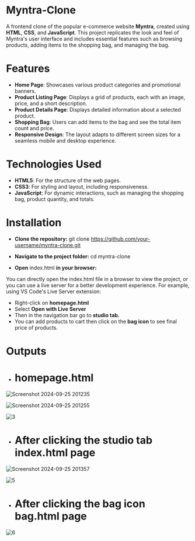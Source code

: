 # Myntra-Clone
A frontend clone of the popular e-commerce website **Myntra**, created using **HTML**, **CSS**, and **JavaScript**. This project replicates the look and feel of Myntra's user interface and includes essential features such as browsing products, adding items to the shopping bag, and managing the bag.

# Features
+ **Home Page**: Showcases various product categories and promotional banners.
+ **Product Listing Page**: Displays a grid of products, each with an image, price, and a short description.
+ **Product Details Page**: Displays detailed information about a selected product.
+ **Shopping Bag**: Users can add items to the bag and see the total item count and price.
+ **Responsive Design**: The layout adapts to different screen sizes for a seamless mobile and desktop experience.

# Technologies Used
+ **HTML5**: For the structure of the web pages.
+ **CSS3**: For styling and layout, including responsiveness.
+ **JavaScript**: For dynamic interactions, such as managing the shopping bag, product quantity, and totals.
  
# Installation
+ **Clone the repository:**
git clone https://github.com/your-username/myntra-clone.git

+ **Navigate to the project folder:**
cd myntra-clone

+ **Open** index.html **in your browser:**

You can directly open the index.html file in a browser to view the project, or you can use a live server for a better development experience. For example, using VS Code's Live Server extension:

+ Right-click on **homepage.html**
+ Select **Open with Live Server**
+ Then in the navigation bar go to **studio tab.**
+ You can add products to cart then click on the **bag icon** to see final price of products.

# Outputs

+ # homepage.html
  
![Screenshot 2024-09-25 201235](https://github.com/user-attachments/assets/b76e9026-b0a0-4e63-ada3-2260774df42c)


  
![Screenshot 2024-09-25 201255](https://github.com/user-attachments/assets/85f9afc7-6b5a-4c27-a030-3e667ce44bf3)


![3](https://github.com/user-attachments/assets/7bccb3c9-116c-43ba-9e52-3932dc09ad6a)


+ # After clicking the studio tab index.html page
  
![Screenshot 2024-09-25 201357](https://github.com/user-attachments/assets/7d3e91a1-cebb-4c4e-9ff9-92f26e8a3cdd)


![5](https://github.com/user-attachments/assets/b57dcba3-0ba6-4d01-bc25-594647931661)


+ # After clicking the bag icon bag.html page

  
![6](https://github.com/user-attachments/assets/3c4d6fb1-408f-445c-ba1b-97842aa6acf7)


